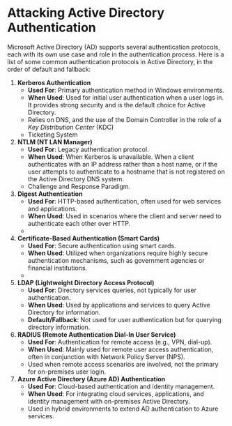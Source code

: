 # Attacking Active Directory Authentication

Microsoft Active Directory (AD) supports several authentication protocols, each with its own use case and role in the authentication process. Here is a list of some common authentication protocols in Active Directory, in the order of default and fallback:

1. **Kerberos Authentication**
   * **Used For**: Primary authentication method in Windows environments.
   * **When Used**: Used for initial user authentication when a user logs in. It provides strong security and is the default choice for Active Directory.
   * Relies on DNS, and the use of the Domain Controller in the role of a _Key Distribution Center_ (KDC)
   * Ticketing System
2. **NTLM (NT LAN Manager)**
   * **Used For**: Legacy authentication protocol.
   * **When Used**: When Kerberos is unavailable. When a client authenticates with an IP address rather than a host name, or if the user attempts to authenticate to a hostname that is not registered on the Active Directory DNS system.
   * Challenge and Response Paradigm.
3. **Digest Authentication**
   * **Used For**: HTTP-based authentication, often used for web services and applications.
   * **When Used**: Used in scenarios where the client and server need to authenticate each other over HTTP.
   *
4. **Certificate-Based Authentication (Smart Cards)**
   * **Used For**: Secure authentication using smart cards.
   * **When Used**: Utilized when organizations require highly secure authentication mechanisms, such as government agencies or financial institutions.
   *
5. **LDAP (Lightweight Directory Access Protocol)**
   * **Used For**: Directory services queries, not typically for user authentication.
   * **When Used**: Used by applications and services to query Active Directory for information.
   * **Default/Fallback**: Not used for user authentication but for querying directory information.
6. **RADIUS (Remote Authentication Dial-In User Service)**
   * **Used For**: Authentication for remote access (e.g., VPN, dial-up).
   * **When Used**: Mainly used for remote user access authentication, often in conjunction with Network Policy Server (NPS).
   * Used when remote access scenarios are involved, not the primary for on-premises user login.
7. **Azure Active Directory (Azure AD) Authentication**
   * **Used For**: Cloud-based authentication and identity management.
   * **When Used**: For integrating cloud services, applications, and identity management with on-premises Active Directory.
   * Used in hybrid environments to extend AD authentication to Azure services.
